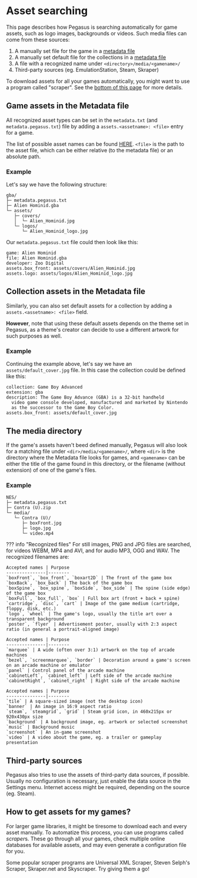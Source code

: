# Asset searching

This page describes how Pegasus is searching automatically for game assets, such as logo images, backgrounds or videos. Such media files can come from these sources:

1. A manually set file for the game in a [metadata file](meta-files.md)
2. A manually set default file for the collections in a [metadata file](meta-files.md)
3. A file with a recognized name under `<directory>/media/<gamename>/`
4. Third-party sources (eg. EmulationStation, Steam, Skraper)

To download assets for all your games automatically, you might want to use a program called "scraper". See the [bottom of this page](#how-to-get-assets-for-my-games) for more details.


## Game assets in the Metadata file

All recognized asset types can be set in the `metadata.txt` (and `metadata.pegasus.txt`) file by adding a `assets.<assetname>: <file>` entry for a game.

The list of possible asset names can be found [HERE](../themes/api.md#game-assets). `<file>` is the path to the asset file, which can be either relative (to the metadata file) or an absolute path.

### Example

Let's say we have the following structure:

```
gba/
├─ metadata.pegasus.txt
├─ Alien Hominid.gba
└─ assets/
   ├─ covers/
   │  └─ Alien_Hominid.jpg
   └─ logos/
      └─ Alien_Hominid_logo.jpg
```

Our `metadata.pegasus.txt` file could then look like this:

```make
game: Alien Hominid
file: Alien Hominid.gba
developer: Zoo Digital
assets.box_front: assets/covers/Alien_Hominid.jpg
assets.logo: assets/logos/Alien_Hominid_logo.jpg
```


## Collection assets in the Metadata file

Similarly, you can also set default assets for a collection by adding a `assets.<assetname>: <file>` field.

**However**, note that using these default assets depends on the theme set in Pegasus, as a theme's creator can decide to use a different artwork for such purposes as well.

### Example

Continuing the example above, let's say we have an `assets/default_cover.jpg` file. In this case the collection could be defined like this:

```make
collection: Game Boy Advanced
extension: gba
description: The Game Boy Advance (GBA) is a 32-bit handheld
  video game console developed, manufactured and marketed by Nintendo
  as the successor to the Game Boy Color.
assets.box_front: assets/default_cover.jpg
```


## The media directory

If the game's assets haven't beed defined manually, Pegasus will also look for a matching file under `<dir>/media/<gamename>/`, where `<dir>` is the directory where the Metadata file looks for games, and `<gamename>` can be either the title of the game found in this directory, or the filename (without extension) of one of the game's files.

### Example

```
NES/
├─ metadata.pegasus.txt
├─ Contra (U).zip
└─ media/
   └─ Contra (U)/
      ├─ boxFront.jpg
      ├─ logo.jpg
      └─ video.mp4
```

??? info "Recognized files"
    For still images, PNG and JPG files are searched, for videos WEBM, MP4 and AVI, and for audio MP3, OGG and WAV. The recognized filenames are:

    Accepted names | Purpose
    ---------------|--------
    `boxFront`, `box_front`, `boxart2D` | The front of the game box
    `boxBack`, `box_back` | The back of the game box
    `boxSpine`, `box_spine`, `boxSide`, `box_side` | The spine (side edge) of the game box
    `boxFull`, `box_full`, `box` | Full box art (front + back + spine)
    `cartridge`, `disc`, `cart` | Image of the game medium (cartridge, floppy, disk, etc.)
    `logo`, `wheel` | The game's logo, usually the title art over a transparent background
    `poster`, `flyer` | Advertisement poster, usually with 2:3 aspect ratio (in general a portrait-aligned image)

    Accepted names | Purpose
    ---------------|--------
    `marquee` | A wide (often over 3:1) artwork on the top of arcade machines
    `bezel`, `screenmarquee`, `border` | Decoration around a game's screen on an arcade machine or emulator
    `panel` | Control panel of the arcade machine
    `cabinetLeft`, `cabinet_left` | Left side of the arcade machine
    `cabinetRight`, `cabinet_right` | Right side of the arcade machine

    Accepted names | Purpose
    ---------------|--------
    `tile` | A square-sized image (not the desktop icon)
    `banner` | An image in 16:9 aspect ratio
    `steam`, `steamgrid`, `grid` | Steam grid icon, in 460x215px or 920x430px size
    `background` | A background image, eg. artwork or selected screenshot
    `music` | Background music
    `screenshot` | An in-game screenshot
    `video` | A video about the game, eg. a trailer or gameplay presentation

## Third-party sources

Pegasus also tries to use the assets of third-party data sources, if possible. Usually no configuration is necessary, just enable the data source in the Settings menu. Internet access might be required, depending on the source (eg. Steam).

## How to get assets for my games?

For larger game libraries, it might be tiresome to download each and every asset manually. To automatize this process, you can use programs called *scraper*s. These go through all your games, check multiple online databases for available assets, and may even generate a configuration file for you.

Some popular scraper programs are Universal XML Scraper, Steven Selph's Scraper, Skraper.net and Skyscraper. Try giving them a go!
